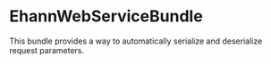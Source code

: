 EhannWebServiceBundle
=====================

This bundle provides a way to automatically serialize and deserialize request parameters.
